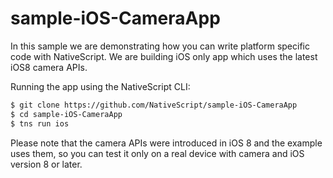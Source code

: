 # sample-iOS-CameraApp
In this sample we are demonstrating how you can write platform specific code with NativeScript. We are building iOS only app which uses the latest iOS8 camera APIs.

Running the app using the NativeScript CLI:
``` bash
$ git clone https://github.com/NativeScript/sample-iOS-CameraApp
$ cd sample-iOS-CameraApp
$ tns run ios
```

Please note that the camera APIs were introduced in iOS 8 and the example uses them,
so you can test it only on a real device with camera and iOS version 8 or later.
